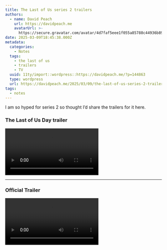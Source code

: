 ```yaml
---
title: The Last of Us series 2 trailers
authors:
  - name: David Peach
    url: https://davidpeach.me
    avatarUrl: >-
      https://secure.gravatar.com/avatar/4d7faf5eee1f055a85788c44936b8995eaab6dfb004e7854ec747ccb272e91ee?s=96&d=mm&r=g
date: 2025-03-09T18:45:38.000Z
metadata:
  categories:
    - Notes
  tags:
    - the last of us
    - trailers
    - TV
  uuid: 11ty/import::wordpress::https://davidpeach.me/?p=144863
  type: wordpress
  url: https://davidpeach.me/2025/03/09/the-last-of-us-series-2-trailers/
tags:
  - notes
---
```

I am so hyped for series 2 so thought I’d share the trailers for it here.

### The Last of Us Day trailer

<video controls="" src="/assets/last-of-us-series-2-last-of-us-Q2HwS1WAwqAn.mp4"></video>

* * *

### Official Trailer

<video controls="" src="/assets/last-of-us-series-2-trailer-wNggEFLcGkN6.mp4"></video>